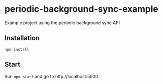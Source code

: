 # periodic-background-sync-example
Example project using the periodic background sync API

## Installation

`npm install`

## Start

Run `npm start` and go to http://localhost:5000. 
